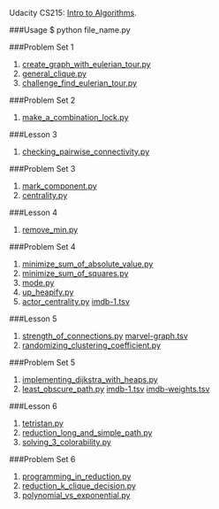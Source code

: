 Udacity CS215: [Intro to Algorithms](https://www.udacity.com/course/intro-to-algorithms--cs215).

###Usage
	$ python file_name.py

###Problem Set 1
1. [create_graph_with_eulerian_tour.py](https://github.com/RahnX/Intro-to-Algorithms/blob/master/problem_set_1/create_graph_with_eulerian_tour.py)
2. [general_clique.py](https://github.com/RahnX/Intro-to-Algorithms/blob/master/problem_set_1/general_clique.py)
3. [challenge_find_eulerian_tour.py](https://github.com/RahnX/Intro-to-Algorithms/blob/master/problem_set_1/challenge_find_eulerian_tour.py)

###Problem Set 2
1. [make_a_combination_lock.py](https://github.com/RahnX/Intro-to-Algorithms/blob/master/problem_set_2/make_a_combination_lock.py)

###Lesson 3
1. [checking_pairwise_connectivity.py](https://github.com/RahnX/Intro-to-Algorithms/blob/master/lesson_3/checking_pairwise_connectivity.py)

###Problem Set 3
1. [mark_component.py](https://github.com/RahnX/Intro-to-Algorithms/blob/master/problem_set_3/mark_component.py)
2. [centrality.py](https://github.com/RahnX/Intro-to-Algorithms/blob/master/problem_set_3/centrality.py)

###Lesson 4
1. [remove_min.py](https://github.com/RahnX/Intro-to-Algorithms/blob/master/lesson_4/remove_min.py)

###Problem Set 4
1. [minimize_sum_of_absolute_value.py](https://github.com/RahnX/Intro-to-Algorithms/blob/master/problem_set_4/minimize_sum_of_absolute_value.py)
2. [minimize_sum_of_squares.py](https://github.com/RahnX/Intro-to-Algorithms/blob/master/problem_set_4/minimize_sum_of_squares.py)
3. [mode.py](https://github.com/RahnX/Intro-to-Algorithms/blob/master/problem_set_4/mode.py)
4. [up_heapify.py](https://github.com/RahnX/Intro-to-Algorithms/blob/master/problem_set_4/up_heapify.py)
5. [actor_centrality.py](https://github.com/RahnX/Intro-to-Algorithms/blob/master/problem_set_4/actor_centrality.py) [imdb-1.tsv](https://github.com/RahnX/Intro-to-Algorithms/blob/master/problem_set_4/imdb-1.tsv)

###Lesson 5
1. [strength_of_connections.py](https://github.com/RahnX/Intro-to-Algorithms/blob/master/lesson_5/strength_of_connections.py) [marvel-graph.tsv](https://github.com/RahnX/Intro-to-Algorithms/blob/master/lesson_5/marvel-graph.tsv)
2. [randomizing_clustering_coefficient.py](https://github.com/RahnX/Intro-to-Algorithms/blob/master/lesson_5/randomizing_clustering_coefficient.py)

###Problem Set 5
1. [implementing_dijkstra_with_heaps.py](https://github.com/RahnX/Intro-to-Algorithms/blob/master/problem_set_5/implementing_dijkstra_with_heaps.py)
2. [least_obscure_path.py](https://github.com/RahnX/Intro-to-Algorithms/blob/master/problem_set_5/least_obscure_path.py) [imdb-1.tsv](https://github.com/RahnX/Intro-to-Algorithms/blob/master/problem_set_5/imdb-1.tsv) [imdb-weights.tsv](https://github.com/RahnX/Intro-to-Algorithms/blob/master/problem_set_5/imdb-weights.tsv)

###Lesson 6
1. [tetristan.py](https://github.com/RahnX/Intro-to-Algorithms/blob/master/lesson_6/tetristan.py)
2. [reduction_long_and_simple_path.py](https://github.com/RahnX/Intro-to-Algorithms/blob/master/lesson_6/reduction_long_and_simple_path.py)
3. [solving_3_colorability.py](https://github.com/RahnX/Intro-to-Algorithms/blob/master/lesson_6/solving_3_colorability.py)

###Problem Set 6
1. [programming_in_reduction.py](https://github.com/RahnX/Intro-to-Algorithms/blob/master/problem_set_6/programming_in_reduction.py)
2. [reduction_k_clique_decision.py](https://github.com/RahnX/Intro-to-Algorithms/blob/master/problem_set_6/reduction_k_clique_decision.py)
3. [polynomial_vs_exponential.py](https://github.com/RahnX/Intro-to-Algorithms/blob/master/problem_set_6/polynomial_vs_exponential.py)